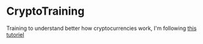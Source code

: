 # CryptoTraining

Training to understand better how cryptocurrencies work, I'm following [this tutoriel](https://medium.com/coinmonks/implementing-blockchain-and-cryptocurrency-with-pow-consensus-algorithm-part-1-545fb32be0c2)
